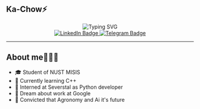 ## Ka-Chow⚡️
<div align="center">
  <img src="https://readme-typing-svg.demolab.com?font=Honk&pause=1000&color=38F78C&center=true&vCenter=true&width=435&lines=Welcome+to+my+GitHub+page!" alt="Typing SVG" />
</div>

<div id="badges" align="center">
  <a href="https://www.linkedin.com/in/vyacheslav-n-0684882a7/">
    <img src="https://img.shields.io/badge/LinkedIn-blue?style=for-the-badge&logo=linkedin&logoColor=white" alt="LinkedIn Badge"/>
  </a>
  <a href="https://t.me/funy_dude">
    <img src="https://img.shields.io/badge/Telegram-blue?logo=Telegram&logoColor=white&style=for-the-badge" alt="Telegram Badge"/>
  </a>
</div>

---

## About me👨🏻‍💻
  - 🎓 Student of NUST MISIS
  - 🌱 Currently learning C++
  - 💼 Interned at Severstal as Python developer
  - 💭 Dream about work at Google
  - 🔮 Convicted that Agronomy and Ai it's future
<!--
**DrillAviation/DrillAviation** is a ✨ _special_ ✨ repository because its `README.md` (this file) appears on your GitHub profile.

Here are some ideas to get you started:

- 🔭 I’m currently working on ...
- 🌱 I’m currently learning ...
- 👯 I’m looking to collaborate on ...
- 🤔 I’m looking for help with ...
- 💬 Ask me about ...
- 📫 How to reach me: ...
- 😄 Pronouns: ...
- ⚡ Fun fact: ...
-->

